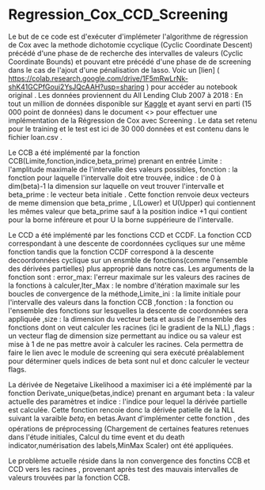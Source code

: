 # Regression_Cox_CCD_Screening
Le but de ce code est d'exécuter d'implémeter l'algorithme de régression de Cox avec la methode dichotomie ccyclique (Cyclic Coordinate Descent) précédé d'une phase de
de recherche des intervalles de valeurs (Cyclic Coordinate Bounds) et pouvant etre précédé d'une phase de de screening dans le cas de l'ajout d'une pénalisation de lasso. Voic un [lien] ( https://colab.research.google.com/drive/1F5mRwLrNk-shK41GCPfGoui2YsJQcAAH?usp=sharing ) pour accéder au notebook original .
Les données proviennent du All Lending Club 2007 à 2018  : En tout un million de données disponible sur [Kaggle](https://www.kaggle.com/datasets/wordsforthewise/lending-club?resource=download ) et ayant servi en parti (15 000 point de données) dans le document <<Solving Cox proportionnal Hazards Model and Its Applications>> pour effectuer une implémentation de la Régression de Cox avec Screening  . Le data set retenu pour le training et le test est ici  de 30 000 données et est contenu dans le fichier loan.csv .
  
  Le CCB a été implémenté par la fonction CCB(Limite,fonction,indice,beta_prime) prenant en entrée Limite : l'amplitude maximale de l'intervalle des valeurs possibles,
  fonction : la fonction  pour laquelle l'intervalle doit etre trouvée, indice : de 0 à dim(beta)-1 la dimension sur laquelle on veut trouver l'intervalle et beta_prime : le vecteur beta initiale . Cette fonction renvoie deux vecteurs de meme dimension que beta_prime , L(Lower) et U(Upper) qui contiennent les mêmes valeur que beta_prime sauf à la position indice +1 qui contient pour la borne inféreure et pour U la borne suppérieure de l'intervalle.
  
  Le CCD a été implémenté par les fonctions CCD et CCDF. La fonction CCD correspondant à une descente de coordonnées cycliques sur une même fonction tandis que la fonction CCDF correspond à la descente decoordonnées  cyclique sur un  ensmble de fonctions(comme l'ensemble des dérivées partielles) plus approprié dans notre cas. 
  Les arguments de la fonction sont : error_max: l'erreur maximale sur les valeurs des racines de la fonctions à calculer,Iter_Max : le nombre d'itération maximale sur les boucles de convergence de la méthode,Limite_ini : la limite initiale pour l'intervalle des valeurs dans la fonction CCB ,fonction : la fonction ou l'ensemble des fonctions sur lesquelles la descente de coordonnées sera appliquée  ,size :  la dimension du vecteur beta et aussi de l'ensemble des fonctions dont on veut calculer les racines (ici le gradient de la NLL) ,flags : un vecteur  flag  de dimension size permettant au indice ou  sa valeur est mise à 1 de ne pas mettre avoir à calculer les racines. Cela permettra de faire le lien avec le module de screening qui sera exécuté préalablement pour déterminer quels indices de beta sont nul et donc  calculer le vecteur flags.
  
  
  La dérivée de  Negetaive Likelihood a maximiser ici a été  implémenté par la fonction Derivate_unique(betas,indice) prenant en argumant beta : la valeur actuelle des paramètres et indice : l'indice pour lequel la dérivée partielle est calculée. Cette fonction rencoie donc la dérivée patielle de la NLL suivant la varaible $beta_i$ en betas.Avant d'implémenter cette fonction , des opérations de  préprocessing (Chargement de certaines features retenues dans l'étude initiales, Calcul du time event et du death indicator,numérisation des labels,MinMax Scaler) ont été appliquées.
  
  Le problème actuelle réside dans la non convergence des  fonctins CCB et CCD vers les racines , provenant après test des mauvais intervalles de valeurs trouvées par la fonction CCB. 
